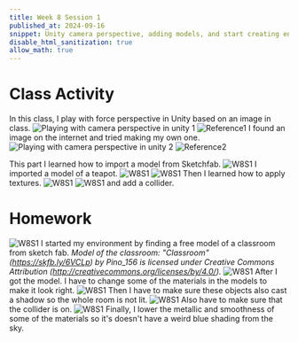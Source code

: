```yaml
---
title: Week 8 Session 1
published_at: 2024-09-16
snippet: Unity camera perspective, adding models, and start creating environment
disable_html_sanitization: true
allow_math: true
---
```


# Class Activity
In this class, I play with force perspective in Unity based on an image in class.
![Playing with camera perspective in unity 1](W8S1_1.png)
![Reference1](W8S1_ref1.png)
I found an image on the internet and tried making my own one.
![Playing with camera perspective in unity 2](W8S1_2.png)
![Reference2](W8S1_ref2.jpg)

This part I learned how to import a model from Sketchfab.
![W8S1](W8S1_3.png)
I imported a model of a teapot.
![W8S1](W8S1_4.png)
![W8S1](W8S1_5.png)
Then I learned how to apply textures.
![W8S1](W8S1_6.png)
![W8S1](W8S1_7.png)
and add a collider.

# Homework
![W8S1](W8S1_8.png)
I started my environment by finding a free model of a classroom from sketch fab. 
*Model of the classroom: "Classroom" (https://skfb.ly/6VCLp) by Pino_156 is licensed under Creative Commons Attribution (http://creativecommons.org/licenses/by/4.0/).*
![W8S1](W8S1_9.png)
After I got the model. I have to change some of the materials in the models to make it look right.
![W8S1](W8S1_10.png)
Then I have to make sure these objects also cast a shadow so the whole room is not lit.
![W8S1](W8S1_11.png)
Also have to make sure that the collider is on.
![W8S1](W8S1_12.png)
Finally, I lower the metallic and smoothness of some of the materials so it's doesn't have a weird blue shading from the sky.